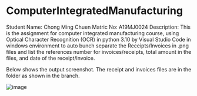 # ComputerIntegratedManufacturing

Student Name: Chong Ming Chuen
Matric No: A19MJ0024
Description: This is the assignment for computer integrated manufacturing course, using Optical Character Recognition (OCR) in python 3.10 by Visual Studio Code in windows environment to auto bunch separate the Receipts/Invoices in .png files and list the references number for invoices/receipts, total amount in the files, and date of the receipt/invoice.

Below shows the output screenshot. The receipt and invoices files are in the folder as shown in the branch. 

![image](https://github.com/chuench7/ComputerIntegratedManufacturing/assets/131155198/7e464978-13de-4f67-8148-39e104f39f02)


